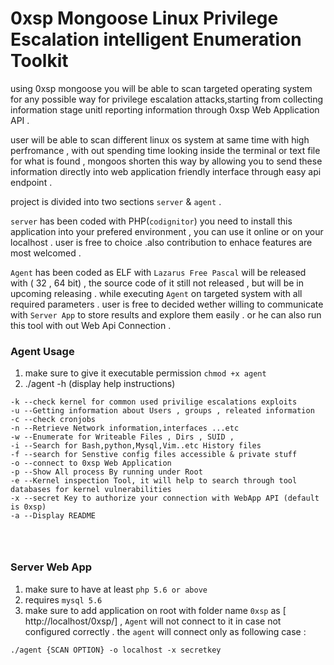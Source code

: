 # 0xsp Mongoose Linux Privilege Escalation intelligent Enumeration Toolkit

using 0xsp mongoose you will be able to scan targeted operating system for any possible way for privilege escalation attacks,starting from 
collecting information stage unitl reporting information through 0xsp Web Application API . 

user will be able to scan different linux os system at same time with high perfromance , with out spending time looking inside the terminal or text file for what is found , mongoos shorten this way by allowing you to send these information directly into web application friendly interface through easy api endpoint . 

project is divided into two sections `server` & `agent` . 

`server` has been coded with PHP(`codignitor`) you need to install this application into your prefered environment , you can use it online or on your localhost . user is free to choice .also contribution to enhace features are most welcomed .

`Agent` has been coded as ELF with `Lazarus Free Pascal` will be released with ( 32 , 64 bit) , the source code of it still not released , but will be in upcoming releasing .
while executing `Agent` on targeted system with all required parameters . user is free to decided wether willing to communicate with `Server App` to store results and explore them easily . or he can also run this tool with out Web Api Connection . 



### Agent Usage 

1. make sure to give it executable permission `chmod +x agent`
2. ./agent -h (display help instructions) 

```
-k --check kernel for common used privilige escalations exploits 
-u --Getting information about Users , groups , releated information 
-c --check cronjobs 
-n --Retrieve Network information,interfaces ...etc
-w --Enumerate for Writeable Files , Dirs , SUID , 
-i --Search for Bash,python,Mysql,Vim..etc History files
-f --search for Senstive config files accessible & private stuff 
-o --connect to 0xsp Web Application 
-p --Show All process By running under Root 
-e --Kernel inspection Tool, it will help to search through tool databases for kernel vulnerabilities 
-x --secret Key to authorize your connection with WebApp API (default is 0xsp) 
-a --Display README 




```

### Server Web App 

1. make sure to have at least `php 5.6 or above` 
2. requires  `mysql 5.6` 
3. make sure to add application on root with folder name  `0xsp` as  [ http://localhost/0xsp/]  , `Agent` will not connect to it in case not configured correctly . the `agent` will connect only as following case : 
```
./agent {SCAN OPTION} -o localhost -x secretkey
```


